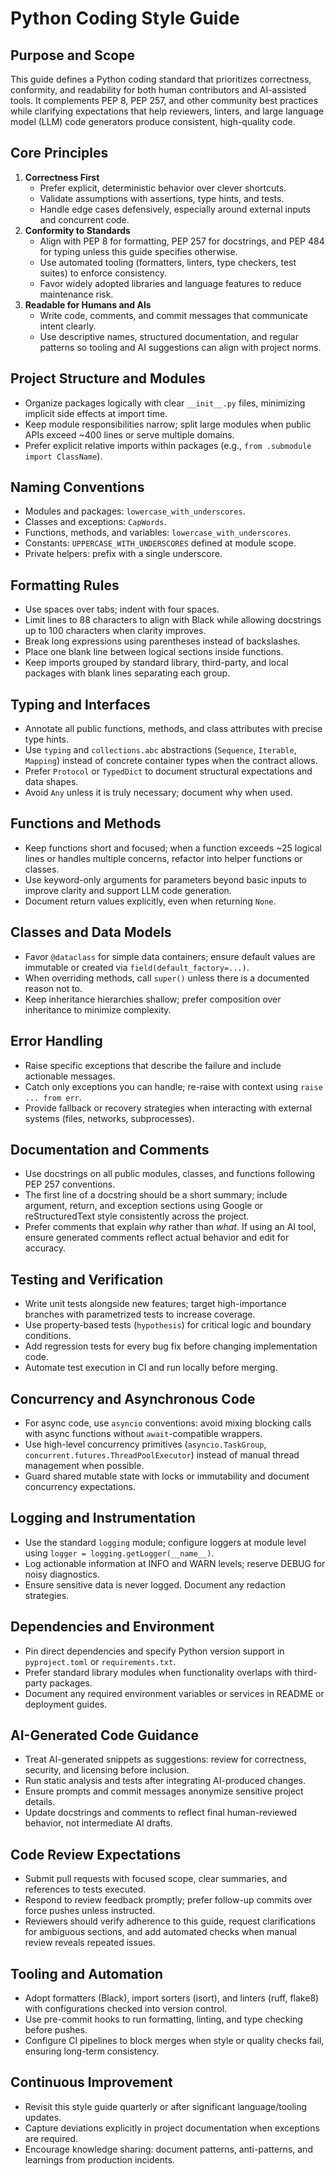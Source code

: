 # Python Coding Style Guide

## Purpose and Scope
This guide defines a Python coding standard that prioritizes correctness, conformity, and readability for both human contributors and AI-assisted tools. It complements PEP 8, PEP 257, and other community best practices while clarifying expectations that help reviewers, linters, and large language model (LLM) code generators produce consistent, high-quality code.

## Core Principles
1. **Correctness First**
   - Prefer explicit, deterministic behavior over clever shortcuts.
   - Validate assumptions with assertions, type hints, and tests.
   - Handle edge cases defensively, especially around external inputs and concurrent code.
2. **Conformity to Standards**
   - Align with PEP 8 for formatting, PEP 257 for docstrings, and PEP 484 for typing unless this guide specifies otherwise.
   - Use automated tooling (formatters, linters, type checkers, test suites) to enforce consistency.
   - Favor widely adopted libraries and language features to reduce maintenance risk.
3. **Readable for Humans and AIs**
   - Write code, comments, and commit messages that communicate intent clearly.
   - Use descriptive names, structured documentation, and regular patterns so tooling and AI suggestions can align with project norms.

## Project Structure and Modules
- Organize packages logically with clear `__init__.py` files, minimizing implicit side effects at import time.
- Keep module responsibilities narrow; split large modules when public APIs exceed ~400 lines or serve multiple domains.
- Prefer explicit relative imports within packages (e.g., `from .submodule import ClassName`).

## Naming Conventions
- Modules and packages: `lowercase_with_underscores`.
- Classes and exceptions: `CapWords`.
- Functions, methods, and variables: `lowercase_with_underscores`.
- Constants: `UPPERCASE_WITH_UNDERSCORES` defined at module scope.
- Private helpers: prefix with a single underscore.

## Formatting Rules
- Use spaces over tabs; indent with four spaces.
- Limit lines to 88 characters to align with Black while allowing docstrings up to 100 characters when clarity improves.
- Break long expressions using parentheses instead of backslashes.
- Place one blank line between logical sections inside functions.
- Keep imports grouped by standard library, third-party, and local packages with blank lines separating each group.

## Typing and Interfaces
- Annotate all public functions, methods, and class attributes with precise type hints.
- Use `typing` and `collections.abc` abstractions (`Sequence`, `Iterable`, `Mapping`) instead of concrete container types when the contract allows.
- Prefer `Protocol` or `TypedDict` to document structural expectations and data shapes.
- Avoid `Any` unless it is truly necessary; document why when used.

## Functions and Methods
- Keep functions short and focused; when a function exceeds ~25 logical lines or handles multiple concerns, refactor into helper functions or classes.
- Use keyword-only arguments for parameters beyond basic inputs to improve clarity and support LLM code generation.
- Document return values explicitly, even when returning `None`.

## Classes and Data Models
- Favor `@dataclass` for simple data containers; ensure default values are immutable or created via `field(default_factory=...)`.
- When overriding methods, call `super()` unless there is a documented reason not to.
- Keep inheritance hierarchies shallow; prefer composition over inheritance to minimize complexity.

## Error Handling
- Raise specific exceptions that describe the failure and include actionable messages.
- Catch only exceptions you can handle; re-raise with context using `raise ... from err`.
- Provide fallback or recovery strategies when interacting with external systems (files, networks, subprocesses).

## Documentation and Comments
- Use docstrings on all public modules, classes, and functions following PEP 257 conventions.
- The first line of a docstring should be a short summary; include argument, return, and exception sections using Google or reStructuredText style consistently across the project.
- Prefer comments that explain *why* rather than *what*. If using an AI tool, ensure generated comments reflect actual behavior and edit for accuracy.

## Testing and Verification
- Write unit tests alongside new features; target high-importance branches with parametrized tests to increase coverage.
- Use property-based tests (`hypothesis`) for critical logic and boundary conditions.
- Add regression tests for every bug fix before changing implementation code.
- Automate test execution in CI and run locally before merging.

## Concurrency and Asynchronous Code
- For async code, use `asyncio` conventions: avoid mixing blocking calls with async functions without `await`-compatible wrappers.
- Use high-level concurrency primitives (`asyncio.TaskGroup`, `concurrent.futures.ThreadPoolExecutor`) instead of manual thread management when possible.
- Guard shared mutable state with locks or immutability and document concurrency expectations.

## Logging and Instrumentation
- Use the standard `logging` module; configure loggers at module level using `logger = logging.getLogger(__name__)`.
- Log actionable information at INFO and WARN levels; reserve DEBUG for noisy diagnostics.
- Ensure sensitive data is never logged. Document any redaction strategies.

## Dependencies and Environment
- Pin direct dependencies and specify Python version support in `pyproject.toml` or `requirements.txt`.
- Prefer standard library modules when functionality overlaps with third-party packages.
- Document any required environment variables or services in README or deployment guides.

## AI-Generated Code Guidance
- Treat AI-generated snippets as suggestions: review for correctness, security, and licensing before inclusion.
- Run static analysis and tests after integrating AI-produced changes.
- Ensure prompts and commit messages anonymize sensitive project details.
- Update docstrings and comments to reflect final human-reviewed behavior, not intermediate AI drafts.

## Code Review Expectations
- Submit pull requests with focused scope, clear summaries, and references to tests executed.
- Respond to review feedback promptly; prefer follow-up commits over force pushes unless instructed.
- Reviewers should verify adherence to this guide, request clarifications for ambiguous sections, and add automated checks when manual review reveals repeated issues.

## Tooling and Automation
- Adopt formatters (Black), import sorters (isort), and linters (ruff, flake8) with configurations checked into version control.
- Use pre-commit hooks to run formatting, linting, and type checking before pushes.
- Configure CI pipelines to block merges when style or quality checks fail, ensuring long-term consistency.

## Continuous Improvement
- Revisit this style guide quarterly or after significant language/tooling updates.
- Capture deviations explicitly in project documentation when exceptions are required.
- Encourage knowledge sharing: document patterns, anti-patterns, and learnings from production incidents.

